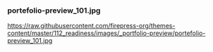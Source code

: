 ### portefolio-preview_101.jpg
https://raw.githubusercontent.com/firepress-org/themes-content/master/112_readiness/images/_portfolio-preview/portefolio-preview_101.jpg


